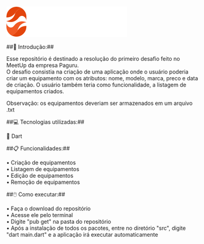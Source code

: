 ![logo](https://github.com/Levils114/Desafio01_Paguru/blob/master/src/assets/logo.svg)

##🔎 Introdução:## 
  
  Esse repositório é destinado a resolução do primeiro desafio feito no MeetUp da empresa Paguru.  
  O desafio consistia na criação de uma aplicação onde o usuário poderia criar um equipamento com os atributos: nome, modelo, marca, preco e data de criação. 
  O usuário também teria como funcionalidade, a listagem de equipamentos criados. 
    
  Observação: os equipamentos deveriam ser armazenados em um arquivo .txt
  
##💻 Tecnologias utilizadas:##  
  
  🎯 Dart
    
##📋 Funcionalidades:##  

  • Criação de equipamentos  
  • Listagem de equipamentos  
  • Edição de equipamentos  
  • Remoção de equipamentos
  
##🖱️ Como executar:##    
  
  • Faça o download do repositório  
  • Acesse ele pelo terminal  
  • Digite "pub get" na pasta do repositório  
  • Após a instalação de todos os pacotes, entre no diretório "src", digite "dart main.dart" e a aplicação irá executar automaticamente  
  

